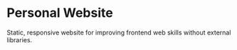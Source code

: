 # Personal Website

Static, responsive website for improving frontend web skills without external libraries. 